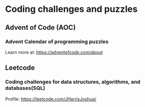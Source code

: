 # Coding challenges and puzzles


## Advent of Code (AOC)
### Advent Calendar of programming puzzles
Learn more at: 
https://adventofcode.com/about

## Leetcode
### Coding challenges for data structures, algorithms, and databases(SQL)
Profile: https://leetcode.com/JHarrisJoshua/
